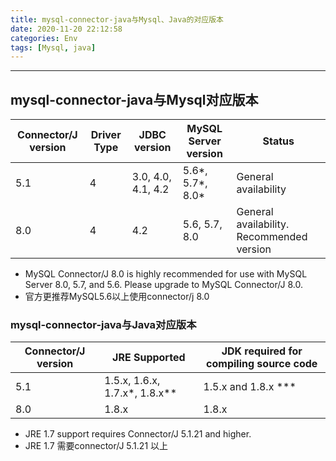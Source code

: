 ```yaml
---
title: mysql-connector-java与Mysql、Java的对应版本
date: 2020-11-20 22:12:58
categories: Env
tags: [Mysql, java]
---
```


-----

<!--more-->



## mysql-connector-java与Mysql对应版本

| **Connector/J version** | **Driver Type** | **JDBC version**   | **MySQL Server version** | **Status**                                |
| ----------------------- | --------------- | ------------------ | ------------------------ | ----------------------------------------- |
| 5.1                     | 4               | 3.0, 4.0, 4.1, 4.2 | 5.6*, 5.7*, 8.0*         | General availability                      |
| 8.0                     | 4               | 4.2                | 5.6, 5.7, 8.0            | General availability. Recommended version |

* MySQL Connector/J 8.0 is highly recommended for use with MySQL Server 8.0, 5.7, and 5.6. Please upgrade to MySQL Connector/J 8.0.
* 官方更推荐MySQL5.6以上使用connector/j 8.0



### mysql-connector-java与Java对应版本

| **Connector/J version** | **JRE Supported**             | **JDK required for compiling source code** |
| ----------------------- | ----------------------------- | ------------------------------------------ |
| 5.1                     | 1.5.x, 1.6.x, 1.7.x*, 1.8.x** | 1.5.x and 1.8.x ***                        |
| 8.0                     | 1.8.x                         | 1.8.x                                      |

* JRE 1.7 support requires Connector/J 5.1.21 and higher.
* JRE 1.7 需要connector/J 5.1.21 以上